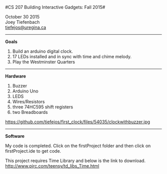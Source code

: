 


#CS 207 Building Interactive Gadgets: Fall 2015#

October 30 2015 <br>
Joey Tiefenbach <br>
tiefejos@uregina.ca 


------------


**Goals**<br>
1. Build an arduino digital clock. <br>
2. 17 LEDs installed and in sync with time and chime melody. <br>
3. Play the Westminster Quarters <br>


-------------------



**Hardware**<br>
1. Buzzer<br>
2. Arduino Uno<br>
3. LEDS<br>
4. Wires/Resistors<br>
5. three 74HC595 shift registers<br>
6. two Breadboards

https://github.com/tiefejos/first_clock/files/54035/clockwithbuzzer.jpg

--------------------------
**Software**<br>

My code is completed. Click on the firstProject folder and then click on firstProject.ide to get code.

This project requires Time Library and below is the link to download. <br>
http://www.pjrc.com/teensy/td_libs_Time.html






